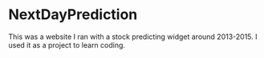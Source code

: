 # NextDayPrediction
This was a website I ran with a stock predicting widget around 2013-2015. I used it as a project to learn coding. 
